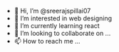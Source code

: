 - 👋 Hi, I’m @sreerajspillai07
- 👀 I’m interested in web designing
- 🌱 I’m currently learning react
- 💞️ I’m looking to collaborate on ...
- 📫 How to reach me ...

<!---
sreerajspillai07/sreerajspillai07 is a ✨ special ✨ repository because its `README.md` (this file) appears on your GitHub profile.
You can click the Preview link to take a look at your changes.
--->
